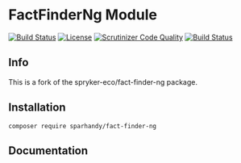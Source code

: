 # FactFinderNg Module

[![Build Status](https://travis-ci.org/spryker-eco/fact-finder-ng.svg?branch=master)](https://travis-ci.org/spryker-eco/fact-finder-ng)
[![License](https://img.shields.io/github/license/spryker-eco/fact-finder-ng.svg?b=master)](https://github.com/spryker-eco/fact-finder-ng)
[![Scrutinizer Code Quality](https://scrutinizer-ci.com/g/spryker-eco/fact-finder-ng/badges/quality-score.png?b=master)](https://scrutinizer-ci.com/g/spryker-eco/fact-finder-ng/?branch=master)
[![Build Status](https://scrutinizer-ci.com/g/spryker-eco/fact-finder-ng/badges/build.png?b=master)](https://scrutinizer-ci.com/g/spryker-eco/fact-finder-ng/build-status/master)

## Info

This is a fork of the spryker-eco/fact-finder-ng package.

## Installation

```
composer require sparhandy/fact-finder-ng
```

## Documentation

